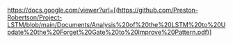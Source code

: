 https://docs.google.com/viewer?url=[(https://github.com/Preston-Robertson/Project-LSTM/blob/main/Documents/Analysis%20of%20the%20LSTM%20to%20Update%20the%20Forget%20Gate%20to%20Improve%20Pattern.pdf)]
